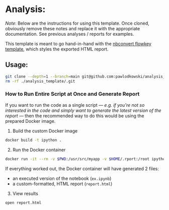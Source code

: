 # Analysis: <Name>

_Note_: Below are the instructions for using this template. Once cloned, obviously remove these
notes and replace it with the appropriate documentation. See previous analyses / reports for examples.

This template is meant to go hand-in-hand with the 
[nbconvert flowkey template](https://github.com/pawlodkowski/nbconvert_flowkey), which styles the exported HTML report. 
    
## Usage:
    
```bash
git clone --depth=1 --branch=main git@github.com:pawlodkowski/analysis_template.git && \
rm -rf ./analysis_template/.git
```
    
### How to Run Entire Script at Once and Generate Report

If you want to run the code as a single script — _e.g. if you're not so 
interested in the code and simply want to generate the latest version of the report_ — then 
the recommended way to do this would be using the prepared Docker image.

1. Build the custom Docker image

```bash
docker build -t ipython .
```

2. Run the Docker container

```bash
docker run -it --rm -v $PWD:/usr/src/myapp -v $HOME/.rport:/root ipython
```

If everything worked out, the Docker container will have generated 2 files:
- an executed version of the notebook (`ex.ipynb`)
- a custom-formatted, HTML report (`report.html`)

3. View results

```
open report.html
```


